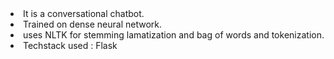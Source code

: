 <li> It is a conversational chatbot.
<li> Trained on dense neural network.
<li> uses NLTK for stemming lamatization and bag of words and tokenization.
<li> Techstack used : Flask

